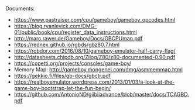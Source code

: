 Documents:
* https://www.pastraiser.com/cpu/gameboy/gameboy_opcodes.html
* https://blog.ryanlevick.com/DMG-01/public/book/cpu/register_data_instructions.html
* http://marc.rawer.de/Gameboy/Docs/GBCPUman.pdf
* https://rednex.github.io/rgbds/gbz80.7.html
* https://robdor.com/2016/08/10/gameboy-emulator-half-carry-flag/
* http://datasheets.chipdb.org/Zilog/Z80/z80-documented-0.90.pdf
* https://copetti.org/projects/consoles/game-boy/
* Memory Map: http://gameboy.mongenel.com/dmg/asmmemmap.html
* https://gekkio.fi/files/gb-docs/gbctr.pdf
* https://realboyemulator.wordpress.com/2013/01/03/a-look-at-the-game-boy-bootstrap-let-the-fun-begin/
* https://github.com/AntonioND/giibiiadvance/blob/master/docs/TCAGBD.pdf
